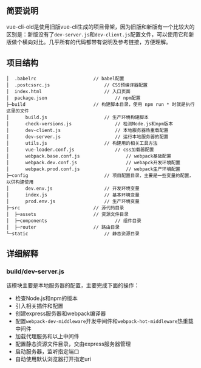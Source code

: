 ## 简要说明
vue-cli-old是使用旧版vue-cli生成的项目骨架，因为旧版和新版有一个比较大的区别是：新版没有了`dev-server.js`和`dev-client.js`配置文件，可以使用它和新版做个横向对比。几乎所有的代码都带有说明及参考链接，方便理解。    
## 项目结构
```
│  .babelrc						// babel配置
│  .postcssrc.js					// CSS预编译器配置
│  index.html						// 入口页面
│  package.json					        // npm配置
├─build							// 构建脚本目录，使用 npm run * 时就是执行这里的文件
│      build.js						// 生产环境构建脚本
│      check-versions.js				// 检测Node.js和npm版本
│      dev-client.js					// 本地服务器热重载配置
│      dev-server.js					// 运行本地服务器的配置
│      utils.js						// 构建用的相关工具方法
│      vue-loader.conf.js				// css加载器配置
│      webpack.base.conf.js			        // webpack基础配置
│      webpack.dev.conf.js			        // webapck开发环境配置
│      webpack.prod.conf.js			        // webpack生产环境配置
├─config					        // 项目配置目录，主要是一些变量的配置，以供构建使用
│      dev.env.js					// 开发环境变量
│      index.js						// 基本环境变量
│      prod.env.js					// 生产环境变量
├─src							// 源代码目录
│  ├─assets						// 资源文件目录
│  ├─components					        // 组件目录
│  ├─router						// 路由目录
└─static					        // 静态资源目录
```
## 详细解释
### build/dev-server.js
该模块主要是本地服务器的配置，主要完成下面的操作：
- 检查Node.js和npm的版本
- 引入相关插件和配置
- 创建express服务器和webpack编译器
- 配置`webpack-dev-middleware`开发中间件和`webpack-hot-middleware`热重载中间件
- 加载代理服务和以上中间件
- 配置静态资源文件目录，交由express服务器管理
- 启动服务器，监听指定端口
- 自动使用默认浏览器打开指定uri
